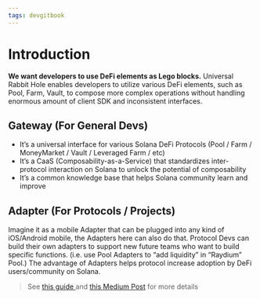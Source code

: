 ```yaml
---
tags: devgitbook
---
```


# Introduction


**We want developers to use DeFi elements as Lego blocks.** Universal Rabbit Hole enables developers to utilize various DeFi elements, such as Pool, Farm, Vault, to compose more complex operations without handling enormous amount of client SDK and inconsistent interfaces.

## Gateway (For General Devs)

- It’s a universal interface for various Solana DeFi Protocols (Pool / Farm / MoneyMarket / Vault / Leveraged Farm / etc)
- It’s a CaaS (Composability-as-a-Service) that standardizes inter-protocol interaction on Solana to unlock the potential of composability
- It’s a common knowledge base that helps Solana community learn and improve


## Adapter (For Protocols / Projects)

Imagine it as a mobile Adapter that can be plugged into any kind of iOS/Android mobile, the Adapters here can also do that. Protocol Devs can build their own adapters to support new future teams who want to build specific functions. (i.e. use Pool Adapters to “add liquidity” in “Raydium” Pool.) The advantage of Adapters helps protocol increase adoption by DeFi users/community on Solana.




 
> See [this guide ](https://guide.dappio.xyz/the-universal-rabbit-hole)and [this Medium Post](https://medium.com/dappio-wonderland/the-solution-to-composability-universal-rabbit-hole-28b817cc0fd4) for more details